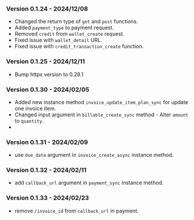 ### Version 0.1.24 - 2024/12/08

- Changed the return type of `get` and `post` functions.
- Added `payment_type` to payment request.
- Removed `credit` from `wallet_create` request.
- Fixed issue with `wallet_detail` URL.
- Fixed issue with `credit_transaction_create` function.

### Version 0.1.25 - 2024/12/11

- Bump httpx version to 0.28.1

### Version 0.1.30 - 2024/02/05

- Added new instance method `invoice_update_item_plan_sync` for update one invoice item.
- Changed input argument in `billable_create_sync` method - Alter `amount` to `quantity`.
-

### Version 0.1.31 - 2024/02/09

- use `due_date` argument in `invoice_create_async` instance method.

### Version 0.1.32 - 2024/02/11

- add `callback_url` argument in `payment_sync` instance method.

### Version 0.1.33 - 2024/02/23

- remove `/invoice_id` from `callback_url` in payment.

